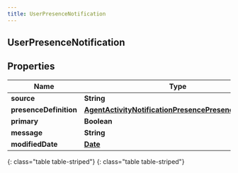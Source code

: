 ```yaml
---
title: UserPresenceNotification
---
```

## UserPresenceNotification


## Properties

| Name | Type | Description | Notes |
| ------------ | ------------- | ------------- | ------------- |
| **source** | **String** |  |  [optional] |
| **presenceDefinition** | [**AgentActivityNotificationPresencePresenceDefinition**](AgentActivityNotificationPresencePresenceDefinition.html) |  |  [optional] |
| **primary** | **Boolean** |  |  [optional] |
| **message** | **String** |  |  [optional] |
| **modifiedDate** | [**Date**](Date.html) |  |  [optional] |
{: class="table table-striped"}
{: class="table table-striped"}


